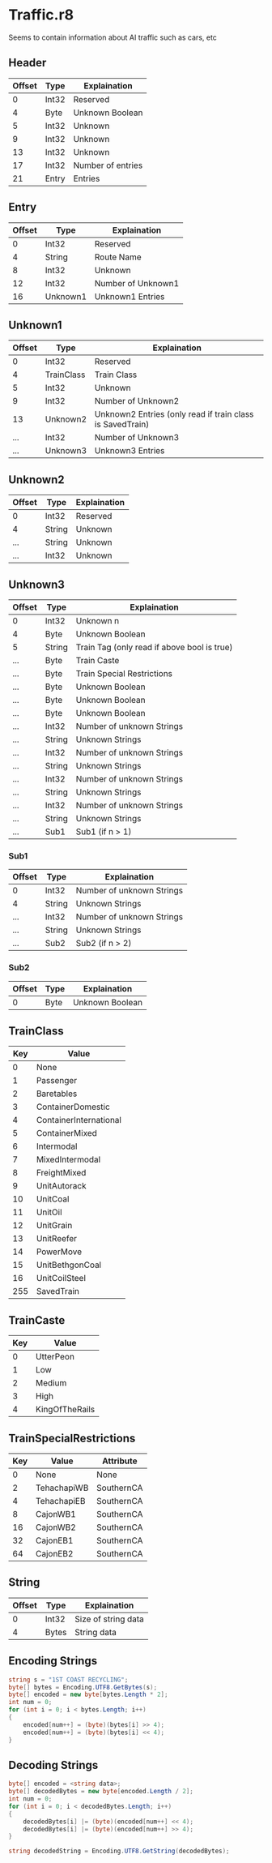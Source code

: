 # Traffic.r8

Seems to contain information about AI traffic such as cars, etc

## Header

| Offset | Type  | Explaination      |
| ------ | ----- | ----------------- |
| 0      | Int32 | Reserved          |
| 4      | Byte  | Unknown Boolean   |
| 5      | Int32 | Unknown           |
| 9      | Int32 | Unknown           |
| 13     | Int32 | Unknown           |
| 17     | Int32 | Number of entries |
| 21     | Entry | Entries           |

## Entry

| Offset | Type     | Explaination       |
| ------ | -------- | ------------------ |
| 0      | Int32    | Reserved           |
| 4      | String   | Route Name 	     |
| 8      | Int32    | Unknown            |
| 12     | Int32    | Number of Unknown1 |
| 16     | Unknown1 | Unknown1 Entries   |

## Unknown1

| Offset | Type       | Explaination                                              |
| ------ | ---------- | --------------------------------------------------------- |
| 0      | Int32      | Reserved                                                  |
| 4      | TrainClass | Train Class                                               |
| 5      | Int32      | Unknown                                                   |
| 9      | Int32      | Number of Unknown2                                        |
| 13     | Unknown2   | Unknown2 Entries (only read if train class is SavedTrain) |
| ...    | Int32      | Number of Unknown3                                        |
| ...    | Unknown3   | Unknown3 Entries                                          |

## Unknown2

| Offset | Type   | Explaination |
| ------ | ------ | ------------ |
| 0      | Int32  | Reserved     |
| 4      | String | Unknown      |
| ...    | String | Unknown      |
| ...    | Int32  | Unknown      |

## Unknown3

| Offset | Type       | Explaination                              |
| ------ | ---------- | ----------------------------------------- |
| 0      | Int32      | Unknown n                                 |
| 4      | Byte       | Unknown Boolean                           |
| 5      | String     | Train Tag (only read if above bool is true) |
| ...    | Byte		  | Train Caste                               |
| ...    | Byte		  | Train Special Restrictions   			  |
| ...    | Byte       | Unknown Boolean                           |
| ...    | Byte       | Unknown Boolean                           |
| ...    | Byte       | Unknown Boolean                           |
| ...    | Int32      | Number of unknown Strings                 |
| ...    | String     | Unknown Strings                           |
| ...    | Int32      | Number of unknown Strings                 |
| ...    | String     | Unknown Strings                           |
| ...    | Int32      | Number of unknown Strings                 |
| ...    | String     | Unknown Strings                           |
| ...    | Int32      | Number of unknown Strings                 |
| ...    | String     | Unknown Strings                           |
| ...    | Sub1       | Sub1 (if n > 1)                           |

### Sub1

| Offset | Type   | Explaination              |
| ------ | ------ | ------------------------- |
| 0      | Int32  | Number of unknown Strings |
| 4      | String | Unknown Strings           |
| ...    | Int32  | Number of unknown Strings |
| ...    | String | Unknown Strings           |
| ...    | Sub2   | Sub2 (if n > 2)           |

### Sub2

| Offset | Type | Explaination    |
| ------ | ---- | --------------- |
| 0      | Byte | Unknown Boolean |

## TrainClass

| Key | Value                  |
| --- | ---------------------- |
| 0   | None                   |
| 1   | Passenger              |
| 2   | Baretables             |
| 3   | ContainerDomestic      |
| 4   | ContainerInternational |
| 5   | ContainerMixed         |
| 6   | Intermodal             |
| 7   | MixedIntermodal        |
| 8   | FreightMixed           |
| 9   | UnitAutorack           |
| 10  | UnitCoal               |
| 11  | UnitOil                |
| 12  | UnitGrain              |
| 13  | UnitReefer             |
| 14  | PowerMove              |
| 15  | UnitBethgonCoal        |
| 16  | UnitCoilSteel          |
| 255 | SavedTrain             |

## TrainCaste

| Key | Value          |
| --- | -------------- |
| 0   | UtterPeon      |
| 1   | Low            |
| 2   | Medium         |
| 3   | High           |
| 4   | KingOfTheRails |

## TrainSpecialRestrictions

| Key | Value       | Attribute  |
| --- | ----------- | ---------- |
| 0   | None        | None       |
| 2   | TehachapiWB | SouthernCA |
| 4   | TehachapiEB | SouthernCA |
| 8   | CajonWB1    | SouthernCA |
| 16  | CajonWB2    | SouthernCA |
| 32  | CajonEB1    | SouthernCA |
| 64  | CajonEB2    | SouthernCA |

## String

| Offset | Type  | Explaination        |
| ------ | ----- | ------------------- |
| 0      | Int32 | Size of string data |
| 4      | Bytes | String data         |

## Encoding Strings

```c#
string s = "1ST COAST RECYCLING";
byte[] bytes = Encoding.UTF8.GetBytes(s);
byte[] encoded = new byte[bytes.Length * 2];
int num = 0;
for (int i = 0; i < bytes.Length; i++)
{
	encoded[num++] = (byte)(bytes[i] >> 4);
	encoded[num++] = (byte)(bytes[i] << 4);
}
```

## Decoding Strings

```c#
byte[] encoded = <string data>;
byte[] decodedBytes = new byte[encoded.Length / 2];
int num = 0;
for (int i = 0; i < decodedBytes.Length; i++)
{
	decodedBytes[i] |= (byte)(encoded[num++] << 4);
	decodedBytes[i] |= (byte)(encoded[num++] >> 4);
}

string decodedString = Encoding.UTF8.GetString(decodedBytes);
```
